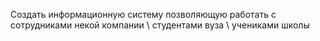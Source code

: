 Создать информационную систему позволяющую работать с
сотрудниками некой компании \ студентами вуза \ учениками школы

